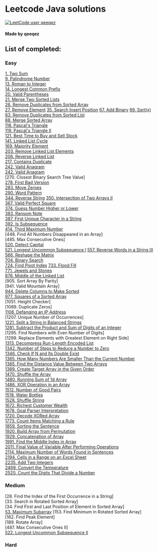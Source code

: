 # Leetcode Java solutions

[![LeetCode user qeeqez](https://img.shields.io/badge/dynamic/json?style=for-the-badge&labelColor=black&color=%23ffa116&label=Solved&query=solvedOverTotal&url=https%3A%2F%2Fleetcode-badge.vercel.app%2Fapi%2Fusers%2Fqeeqez&logo=leetcode&logoColor=yellow)](https://leetcode.com/qeeqez/)

#### Made by qeeqez

## List of completed:

### Easy

[1. Two Sum](./src/main/java/com/qeeqez/easy/TwoSum1.java)  
[9. Palindrome Number](./src/main/java/com/qeeqez/easy/PalindromeNumber9.java)  
[13. Roman to Integer](./src/main/java/com/qeeqez/easy/RomanToInteger13.java)  
[14. Longest Common Prefix](./src/main/java/com/qeeqez/easy/LongestCommonPrefix14.java)  
[20. Valid Parentheses](./src/main/java/com/qeeqez/easy/ValidParentheses20.java)  
[21. Merge Two Sorted Lists](./src/main/java/com/qeeqez/easy/MergeTwoSortedLists21.java)  
[26. Remove Duplicates from Sorted Array](./src/main/java/com/qeeqez/easy/RemoveDuplicatesFromSortedArray26.java)  
[27. Remove Element](./src/main/java/com/qeeqez/easy/RemoveElement27.java)
[35. Search Insert Position](./src/main/java/com/qeeqez/easy/SearchInsertPosition35.java)
[67. Add Binary](./src/main/java/com/qeeqez/easy/AddBinary67.java)
[69. Sqrt(x)](./src/main/java/com/qeeqez/easy/SqrtX69.java)  
[83. Remove Duplicates from Sorted List](./src/main/java/com/qeeqez/easy/RemoveDuplicatesFromSortedList83.java)  
[88. Merge Sorted Array](./src/main/java/com/qeeqez/easy/MergeSortedArray88.java)  
[118. Pascal's Triangle](./src/main/java/com/qeeqez/easy/PascalsTriangle118.java)  
[119. Pascal's Triangle II](./src/main/java/com/qeeqez/easy/PascalsTriangleII119.java)  
[121. Best Time to Buy and Sell Stock](./src/main/java/com/qeeqez/easy/BestTimeToBuySellStock121.java)  
[141. Linked List Cycle](./src/main/java/com/qeeqez/easy/LinkedListCycle141.java)  
[169. Majority Element](./src/main/java/com/qeeqez/easy/MajorityElement169.java)  
[203. Remove Linked List Elements](./src/main/java/com/qeeqez/easy/RemoveLinkedListElements203.java)  
[206. Reverse Linked List](./src/main/java/com/qeeqez/easy/ReverseLinkedList206.java)  
[217. Contains Duplicate](./src/main/java/com/qeeqez/easy/ContainsDuplicate217.java)  
[242. Valid Anagram](./src/main/java/com/qeeqez/easy/ValidAnagram242.java)  
[242. Valid Anagram](./src/main/java/com/qeeqez/easy/ValidAnagram242.java)  
[270. Closest Binary Search Tree Value]   
[278. First Bad Version](./src/main/java/com/qeeqez/easy/FirstBadVersion278.java)  
[283. Move Zeroes](./src/main/java/com/qeeqez/easy/MoveZeroes283.java)  
[290. Word Pattern](./src/main/java/com/qeeqez/easy/WordPattern290.java)  
[344. Reverse String](./src/main/java/com/qeeqez/easy/ReverseString344.java)
[350. Intersection of Two Arrays II](./src/main/java/com/qeeqez/easy/IntersectionOfTwoArraysII350.java)  
[367. Valid Perfect Square](./src/main/java/com/qeeqez/easy/ValidPerfectSquare367.java)  
[374. Guess Number Higher or Lower](./src/main/java/com/qeeqez/easy/GuessNumberHigherOrLower374.java)  
[383. Ransom Note](./src/main/java/com/qeeqez/easy/RansomNote383.java)  
[387. First Unique Character in a String](./src/main/java/com/qeeqez/easy/FirstUniqueCharacterString387.java)  
[392. Is Subsequence](./src/main/java/com/qeeqez/easy/IsSubsequence392.java)  
[414. Third Maximum Number](./src/main/java/com/qeeqez/easy/ThirdMaximumNumber414.java)  
[448. Find All Numbers Disappeared in an Array]  
[485. Max Consecutive Ones]  
[520. Detect Capital](./src/main/java/com/qeeqez/easy/DetectCapital520.java)  
[521. Longest Uncommon Subsequence I](./src/main/java/com/qeeqez/easy/LongestUncommonSubsequence521.java)
[557. Reverse Words in a String III](./src/main/java/com/qeeqez/easy/ReverseWordsInStringIII557.java)
[566. Reshape the Matrix](./src/main/java/com/qeeqez/easy/ReshapeMatrix566.java)  
[704. Binary Search](./src/main/java/com/qeeqez/easy/BinarySearch704.java)  
[724. Find Pivot Index](./src/main/java/com/qeeqez/easy/FindPivotIndex724.java)
[733. Flood Fill](./src/main/java/com/qeeqez/easy/FloodFill733.java)  
[771. Jewels and Stones](./src/main/java/com/qeeqez/easy/JewelsAndStones771.java)  
[876. Middle of the Linked List](./src/main/java/com/qeeqez/easy/MiddleLinkedList876.java)  
[905. Sort Array By Parity]  
[941. Valid Mountain Array]  
[944. Delete Columns to Make Sorted](./src/main/java/com/qeeqez/easy/SplitStringInBalancedStrings1221.java)  
[977. Squares of a Sorted Array](./src/main/java/com/qeeqez/easy/SquaresOfSortedArray977.java)  
[1051. Height Checker]  
[1089. Duplicate Zeros]  
[1108. Defanging an IP Address](./src/main/java/com/qeeqez/easy/DefangingIPAddress1108.java)  
[1207. Unique Number of Occurrences]    
[1221. Split a String in Balanced Strings](./src/main/java/com/qeeqez/easy/SplitStringInBalancedStrings1221.java)  
[1281. Subtract the Product and Sum of Digits of an Integer](./src/main/java/com/qeeqez/easy/SubstractProductAndSumOfDigitsInteger1281.java)  
[1295. Find Numbers with Even Number of Digits]  
[1299. Replace Elements with Greatest Element on Right Side]  
[1313. Decompress Run-Length Encoded List](./src/main/java/com/qeeqez/easy/DecompressRunLengthEncodedList1313.java)  
[1342. Number of Steps to Reduce a Number to Zero](./src/main/java/com/qeeqez/easy/NumberOfStepsReduceNumberToZero1342.java)  
[1346. Check If N and Its Double Exist](./src/main/java/com/qeeqez/easy/CheckIfNAndItsDoubleExists1346.java)  
[1365. How Many Numbers Are Smaller Than the Current Number](./src/main/java/com/qeeqez/easy/HowManyNumbersAreSmallerThanCurrent1365.java)  
[1385. Find the Distance Value Between Two Arrays](./src/main/java/com/qeeqez/easy/FindDistanceValueBetweenTwoArrays1385.java)  
[1389. Create Target Array in the Given Order](./src/main/java/com/qeeqez/easy/CreateTargetArrayGivenOrder1389.java)  
[1470. Shuffle the Array](./src/main/java/com/qeeqez/easy/ShuffleArray1470.java)  
[1480. Running Sum of 1d Array](./src/main/java/com/qeeqez/easy/RunningSumOf1dArray1480.java)  
[1486. XOR Operation in an Array](./src/main/java/com/qeeqez/easy/XOROperationArray1486.java)  
[1512. Number of Good Pairs](./src/main/java/com/qeeqez/easy/NumberOfGoodPairs1512.java)  
[1518. Water Bottles](./src/main/java/com/qeeqez/easy/WaterBottles1518.java)  
[1528. Shuffle String](./src/main/java/com/qeeqez/easy/ShuffleString1528.java)  
[1672. Richest Customer Wealth](./src/main/java/com/qeeqez/easy/RichestCustomerWealth1672.java)  
[1678. Goal Parser Interpretation](./src/main/java/com/qeeqez/easy/GoalParserInterpretation1678.java)  
[1720. Decode XORed Array](./src/main/java/com/qeeqez/easy/DecodeXORedArray1720.java)  
[1773. Count Items Matching a Rule](./src/main/java/com/qeeqez/easy/CountMatches1773.java)  
[1859. Sorting the Sentence](./src/main/java/com/qeeqez/easy/SortingSentence1859.java)  
[1920. Build Array from Permutation](./src/main/java/com/qeeqez/easy/BuildArrayFromPermutation1920.java)  
[1929. Concatenation of Array](./src/main/java/com/qeeqez/easy/ConcatentaionOfArray1929.java)  
[1991. Find the Middle Index in Array](./src/main/java/com/qeeqez/easy/FindMiddleIndexInArray1991.java)  
[2011. Final Value of Variable After Performing Operations](./src/main/java/com/qeeqez/easy/FinalValueVaruableAfterOperations2011.java)  
[2114. Maximum Number of Words Found in Sentences](./src/main/java/com/qeeqez/easy/MaxNumberWordsFoundInSentences2114.java)  
[2194. Cells in a Range on an Excel Sheet](./src/main/java/com/qeeqez/easy/CellsRangeExcel2194.java)  
[2235. Add Two Integers](./src/main/java/com/qeeqez/easy/AddTwoIntegers2235.java)  
[2469. Convert the Temperature](./src/main/java/com/qeeqez/easy/ConvertTheTemperature2469.java)  
[2520. Count the Digits That Divide a Number](./src/main/java/com/qeeqez/easy/CountDigitsDivideNumber2520.java)

### Medium

[28. Find the Index of the First Occurrence in a String]  
[33. Search in Rotated Sorted Array]  
[34. Find First and Last Position of Element in Sorted Array]  
[53. Maximum Subarray](./src/main/java/com/qeeqez/medium/MaximumSubarray53.java)
[153. Find Minimum in Rotated Sorted Array]  
[162. Find Peak Element]  
[189. Rotate Array]  
[487. Max Consecutive Ones II]  
[522. Longest Uncommon Subsequence II](./src/main/java/com/qeeqez/medium/LongestUncommonSubsequence522.java)

### Hard